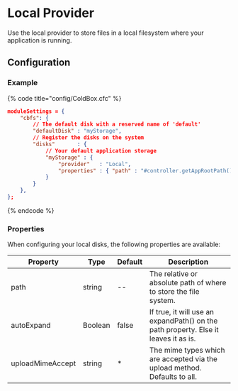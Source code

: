 # Local Provider

Use the local provider to store files in a local filesystem where your application is running.

## Configuration

### Example

{% code title="config/ColdBox.cfc" %}
```json
moduleSettings = {
	"cbfs": {
		// The default disk with a reserved name of 'default'
		"defaultDisk" : "myStorage",
		// Register the disks on the system
		"disks"       : {
			// Your default application storage
			"myStorage" : {
				"provider"   : "Local",
				"properties" : { "path" : "#controller.getAppRootPath()#.myStorage" }
			}
		}
	},
};
```
{% endcode %}

### Properties

When configuring your local disks, the following properties are available:

| Property         | Type    | Default | Description                                                                         |
| ---------------- | ------- | ------- | ----------------------------------------------------------------------------------- |
| path             | string  | --      | The relative or absolute path of where to store the file system.                    |
| autoExpand       | Boolean | false   | If true, it will use an expandPath() on the path property. Else it leaves it as is. |
| uploadMimeAccept | string  | \*      | The mime types which are accepted via the upload method. Defaults to all.           |
